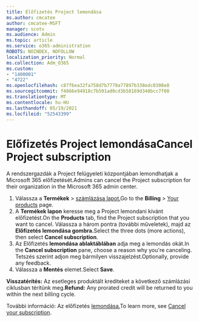 ```yaml
---
title: Előfizetés Project lemondása
ms.author: cmcatee
author: cmcatee-MSFT
manager: scotv
ms.audience: Admin
ms.topic: article
ms.service: o365-administration
ROBOTS: NOINDEX, NOFOLLOW
localization_priority: Normal
ms.collection: Adm_O365
ms.custom:
- "1400001"
- "4722"
ms.openlocfilehash: c87f6ea32fa758d7b7779a77897b338edc0308e8
ms.sourcegitcommit: f4866e94918c7b591ad0cd3b58169d340bcc7f00
ms.translationtype: MT
ms.contentlocale: hu-HU
ms.lasthandoff: 05/19/2021
ms.locfileid: "52543399"
---
```

# <a name="cancel-project-subscription"></a><span data-ttu-id="7a228-102">Előfizetés Project lemondása</span><span class="sxs-lookup"><span data-stu-id="7a228-102">Cancel Project subscription</span></span>

<span data-ttu-id="7a228-103">A rendszergazdák a Project felügyeleti központjában lemondhatjak a Microsoft 365 előfizetését.</span><span class="sxs-lookup"><span data-stu-id="7a228-103">Admins can cancel the Project subscription for their organization in the Microsoft 365 admin center.</span></span>

1. <span data-ttu-id="7a228-104">Válassza a **Termékek** \> [számlázása lapot.](https://go.microsoft.com/fwlink/p/?linkid=842054)</span><span class="sxs-lookup"><span data-stu-id="7a228-104">Go to the **Billing** \> [Your products](https://go.microsoft.com/fwlink/p/?linkid=842054) page.</span></span>
2. <span data-ttu-id="7a228-105">A **Termékek lapon** keresse meg a Project lemondani kívánt előfizetést.</span><span class="sxs-lookup"><span data-stu-id="7a228-105">On the **Products** tab, find the Project subscription that you want to cancel.</span></span> <span data-ttu-id="7a228-106">Válassza a három pontra (további műveletek), majd az **Előfizetés lemondása gombra.**</span><span class="sxs-lookup"><span data-stu-id="7a228-106">Select the three dots (more actions), then select **Cancel subscription**.</span></span>
3. <span data-ttu-id="7a228-107">Az Előfizetés **lemondása ablaktáblában** adja meg a lemondás okát.</span><span class="sxs-lookup"><span data-stu-id="7a228-107">In the **Cancel subscription** pane, choose a reason why you're canceling.</span></span> <span data-ttu-id="7a228-108">Tetszés szerint adjon meg bármilyen visszajelzést.</span><span class="sxs-lookup"><span data-stu-id="7a228-108">Optionally, provide any feedback.</span></span>
4. <span data-ttu-id="7a228-109">Válassza a **Mentés** elemet.</span><span class="sxs-lookup"><span data-stu-id="7a228-109">Select **Save**.</span></span>

<span data-ttu-id="7a228-110">**Visszatérítés:** Az esetleges produktált krediteket a következő számlázási ciklusban térítünk meg.</span><span class="sxs-lookup"><span data-stu-id="7a228-110">**Refund:** Any prorated credit will be returned to you within the next billing cycle.</span></span>

<span data-ttu-id="7a228-111">További információ: Az előfizetés [lemondása.](/microsoft-365/commerce/subscriptions/cancel-your-subscription)</span><span class="sxs-lookup"><span data-stu-id="7a228-111">To learn more, see [Cancel your subscription](/microsoft-365/commerce/subscriptions/cancel-your-subscription).</span></span>